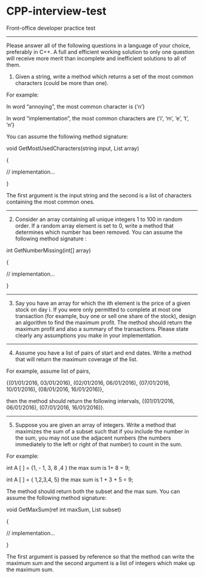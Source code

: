 # CPP-interview-test

Front-office developer practice test

------------------------------------------------

Please answer all of the following questions in a language of your choice, preferably in C++. A full and efficient working solution to only one question will receive more merit than incomplete and inefficient solutions to all of them.

1) Given a string, write a method which returns a set of the most common characters (could be more than one).

For example:

In word “annoying”, the most common character is {‘n’}

In word “implementation”, the most common characters are {‘i’, ‘m’, ‘e’, ‘t’, ‘n’}

You can assume the following method signature:

void GetMostUsedCharacters(string input, List<char> array)

{

// implementation…

}

The first argument is the input string and the second is a list of characters containing the most common ones.

--------------------------------------------------------------------------------------------------------------

2) Consider an array containing all unique integers 1 to 100 in random order. If a random array element is set to 0, write a method that determines which number has been removed. You can assume the following method signature :

int GetNumberMissing(int[] array)

{

// implementation…

}

--------------------------------------------------------------------------------------------------------------

3) Say you have an array for which the ith element is the price of a given stock on day i. If you were only permitted to complete at most one transaction (for example, buy one or sell one share of the stock), design an algorithm to find the maximum profit. The method should return the maximum profit and also a summary of the transactions. Please state clearly any assumptions you make in your implementation.

---------------------------------------------------------------------------------------------------------------

4) Assume you have a list of pairs of start and end dates. Write a method that will return the maximum coverage of the list.

For example, assume list of pairs,

{(01/01/2016, 03/01/2016), (02/01/2016, 06/01/2016), (07/01/2016, 10/01/2016), (08/01/2016, 16/01/2016)},

then the method should return the following intervals, {(01/01/2016, 06/01/2016), (07/01/2016, 16/01/2016)}.

---------------------------------------------------------------------------------------------------------------

5) Suppose you are given an array of integers. Write a method that maximizes the sum of a subset such that if you include the number in the sum, you may not use the adjacent numbers (the numbers immediately to the left or right of that number) to count in the sum.

For example:

int A [ ] = {1, - 1, 3, 8 ,4 } the max sum is 1+ 8 = 9;

int A [ ] = { 1,2,3,4, 5} the max sum is 1 + 3 + 5 = 9;

The method should return both the subset and the max sum. You can assume the following method signature:

void GetMaxSum(ref int maxSum, List<int> subset)

{

// implementation…

}

The first argument is passed by reference so that the method can write the maximum sum and the second argument is a list of integers which make up the maximum sum.
